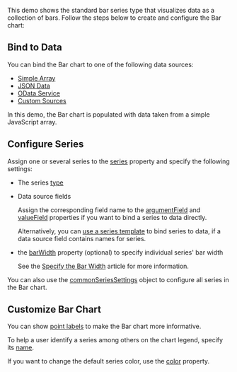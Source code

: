 This demo shows the standard bar series type that visualizes data as a collection of bars. Follow the steps below to create and configure the Bar chart:

## Bind to Data

You can bind the Bar chart to one of the following data sources: 

* [Simple Array](/Documentation/Guide/Data_Binding/Specify_a_Data_Source/Local_Array/)
* [JSON Data](/Documentation/Guide/Data_Binding/Specify_a_Data_Source/Read-Only_Data_in_JSON_Format/)
* [OData Service](/Documentation/Guide/Data_Binding/Specify_a_Data_Source/OData/)
* [Custom Sources](/Documentation/Guide/Data_Binding/Specify_a_Data_Source/Custom_Data_Sources/)

In this demo, the Bar chart is populated with data taken from a simple JavaScript array.

## Configure Series

Assign one or several series to the [series](/Documentation/ApiReference/UI_Components/dxChart/Configuration/series/) property and specify the following settings:

- The series [type](/Documentation/ApiReference/UI_Components/dxChart/Configuration/series/#type)

- Data source fields

   Assign the corresponding field name to the [argumentField](/Documentation/ApiReference/UI_Components/dxChart/Configuration/series/#argumentField) and [valueField](/Documentation/ApiReference/UI_Components/dxChart/Configuration/series/#valueField) properties if you want to bind a series to data directly. 
 
  Alternatively, you can [use a series template](/Documentation/Guide/UI_Components/Chart/Data_Binding/Bind_Series_to_Data/#Using_a_Series_Template) to bind series to data, if a data source field contains names for series. 

- the [barWidth](/Documentation/ApiReference/UI_Components/dxChart/Configuration/series/#barWidth) property (optional) to specify individual series' bar width 
   
  See the [Specify the Bar Width](/Documentation/Guide/UI_Components/Chart/Series_Types/Bar_Series/#Specify_the_Bar_Width) article for more information.

You can also use the [commonSeriesSettings](Documentation/ApiReference/UI_Components/dxChart/Configuration/commonSeriesSettings/) object to configure all series in the Bar chart.

## Customize Bar Chart

You can show [point labels](/Documentation/Guide/UI_Components/Chart/Point_Labels/Overview/) to make the Bar chart more informative. 

To help a user identify a series among others on the chart legend, specify its [name](/Documentation/ApiReference/UI_Components/dxChart/Configuration/series/#name).

If you want to change the default series color, use the [color](/Documentation/ApiReference/UI_Components/dxChart/Configuration/series/#color) property. 
